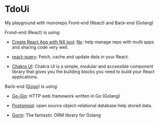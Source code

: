 # TdoUi

My playground with monorepo Front-end (React) and Back-end (Golang)

Frond-end (React) is using:
- [Create React App with NX tool](https://nx.dev/react-tutorial/01-create-application): [Nx](https://nx.dev): help manage repo with multi apps and sharing code very well.

- [react-query](https://react-query.tanstack.com/): Fetch, cache and update data in your React.

- [Chakra UI](https://chakra-ui.com/): Chakra UI is a simple, modular and accessible component library that gives you the building blocks you need to build your React applications.

Back-end ([Gogo](https://github.com/trung051093/gogo)) is using:

- [Go-Gin](https://github.com/gin-gonic/gin): HTTP web framework written in Go (Golang)

- [Postgresql](https://www.postgresql.org/): open source object-relational database help stored data.

- [Gorm](https://gorm.io/index.html): The fantastic ORM library for Golang
